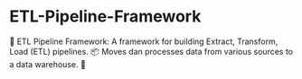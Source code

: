 # ETL-Pipeline-Framework
🔩 ETL Pipeline Framework: A framework for building Extract, Transform, Load (ETL) pipelines. 📦 Moves dan processes data from various sources to a data warehouse. 🚚
